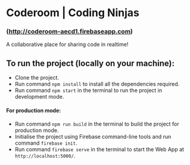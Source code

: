 # Coderoom | Coding Ninjas
### (http://coderoom-aecd1.firebaseapp.com)
A collaborative place for sharing code in realtime!

## To run the project (locally on your machine):
- Clone the project.
- Run command `npm install` to install all the dependencies required. 
- Run command `npm start` in the terminal to run the project in development mode.

#### For production mode:
- Run command `npm run build` in the terminal to build the project for production mode.
- Initialise the project using Firebase command-line tools and run command `firebase init`.
- Run command `firebase serve` in the terminal to start the Web App at `http://localhost:5000/`.